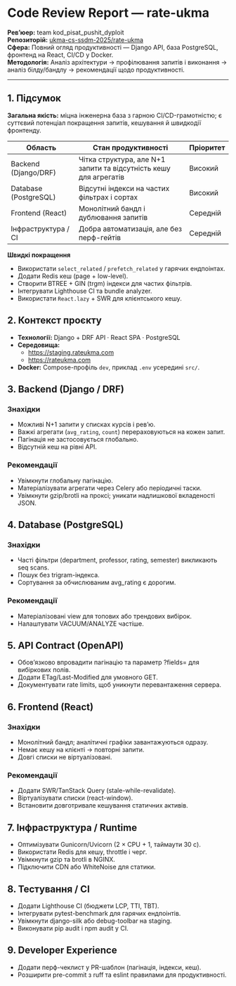 # Code Review Report — rate-ukma
**Ревʼюер:** team kod_pisat_pushit_dyploit  
**Репозиторій:** [ukma-cs-ssdm-2025/rate-ukma](https://github.com/ukma-cs-ssdm-2025/rate-ukma)  
**Сфера:** Повний огляд продуктивності — Django API, база PostgreSQL, фронтенд на React, CI/CD у Docker.  
**Методологія:** Аналіз архітектури -> профілювання запитів і виконання -> аналіз білду/бандлу -> рекомендації щодо продуктивності.


---


## 1. Підсумок
**Загальна якість:** міцна інженерна база з гарною CI/CD-грамотністю; є суттєвий потенціал покращення запитів, кешування й швидкодії фронтенду.


| Область | Стан продуктивності | Пріоритет |
|----------|--------------------|------------|
| Backend (Django/DRF) | Чітка структура, але N+1 запити та відсутність кешу для агрегатів |  Високий |
| Database (PostgreSQL) | Відсутні індекси на частих фільтрах і сортах |  Високий |
| Frontend (React) | Монолітний бандл і дублювання запитів |  Середній |
| Інфраструктура / CI | Добра автоматизація, але без перф-гейтів |  Середній |


**Швидкі покращення**
- Використати `select_related` / `prefetch_related` у гарячих ендпоінтах.  
- Додати Redis кеш (page + low-level).  
- Створити BTREE + GIN (trgm) індекси для частих фільтрів.  
- Інтегрувати Lighthouse CI та bundle analyzer.  
- Використати `React.lazy` + SWR для клієнтського кешу.




## 2. Контекст проєкту
- **Технології:** Django + DRF API · React SPA · PostgreSQL  
- **Середовища:**  
  - https://staging.rateukma.com  
  - https://rateukma.com  
- **Docker:** Compose-профіль `dev`, приклад `.env` усередині `src/`.




## 3. Backend (Django / DRF)
### Знахідки
- Можливі N+1 запити у списках курсів і ревʼю.  
- Важкі агрегати (`avg_rating`, `count`) перераховуються на кожен запит.  
- Пагінація не застосовується глобально.  
- Відсутній кеш на рівні API.


### Рекомендації
- Увімкнути глобальну пагінацію.
- Матеріалізувати агрегати через Celery або періодичні таски.
- Увімкнути gzip/brotli на проксі; уникати надлишкової вкладеності JSON.


## 4. Database (PostgreSQL)
### Знахідки
- Часті фільтри (department, professor, rating, semester) викликають seq scans.
- Пошук без trigram-індекса.
- Сортування за обчислюваним avg_rating є дорогим.
### Рекомендації
- Матеріалізовані view для топових або трендових вибірок.
- Налаштувати VACUUM/ANALYZE частіше.


## 5. API Contract (OpenAPI)
- Обов’язково впровадити пагінацію та параметр ?fields= для вибіркових полів.
- Додати ETag/Last-Modified для умовного GET.
- Документувати rate limits, щоб уникнути перевантаження сервера.


## 6. Frontend (React)
### Знахідки
- Монолітний бандл; аналітичні графіки завантажуються одразу.
- Немає кешу на клієнті → повторні запити.
- Довгі списки не віртуалізовані.
### Рекомендації
- Додати SWR/TanStack Query (stale-while-revalidate).
- Віртуалізувати списки (react-window).
- Встановити довготривале кешування статичних активів.


## 7. Інфраструктура / Runtime
- Оптимізувати Gunicorn/Uvicorn (2 × CPU + 1, таймаути 30 с).
- Використати Redis для кешу, throttle і черг.
- Увімкнути gzip та brotli в NGINX.
- Підключити CDN або WhiteNoise для статики.


## 8. Тестування / CI
- Додати Lighthouse CI (бюджети LCP, TTI, TBT).
- Інтегрувати pytest-benchmark для гарячих ендпоінтів.
- Увімкнути django-silk або debug-toolbar на staging.
- Виконувати pip audit і npm audit у CI.


## 9. Developer Experience
- Додати перф-чеклист у PR-шаблон (пагінація, індекси, кеш).
- Розширити pre-commit з ruff та eslint правилами для продуктивності.










